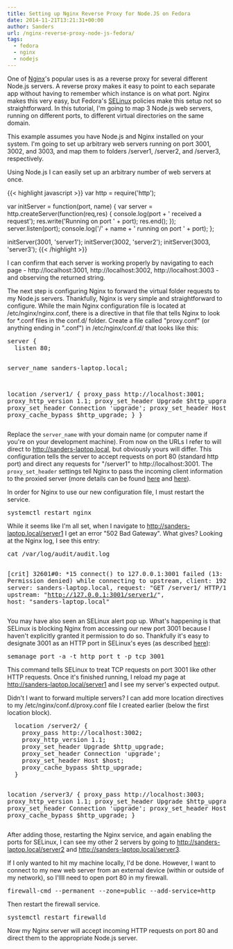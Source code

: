 ```yaml
---
title: Setting up Nginx Reverse Proxy for Node.JS on Fedora
date: 2014-11-21T13:21:31+00:00
author: Sanders
url: /nginx-reverse-proxy-node-js-fedora/
tags:
  - fedora
  - nginx
  - nodejs
---
```

One of <a href="http://en.wikipedia.org/wiki/Nginx" target="_blank">Nginx</a>'s popular uses is as a reverse proxy for several different Node.js servers. A reverse proxy makes it easy to point to each separate app without having to remember which instance is on what port. Nginx makes this very easy, but Fedora's <a href="http://en.wikipedia.org/wiki/Security-Enhanced_Linux" target="_blank">SELinux</a> policies make this setup not so straightforward. In this tutorial, I'm going to map 3 Node.js web servers, running on different ports, to different virtual directories on the same domain.

This example assumes you have Node.js and Nginx installed on your system. I'm going to set up arbitrary web servers running on port 3001, 3002, and 3003, and map them to folders /server1, /server2, and /server3, respectively.

Using Node.js I can easily set up an arbitrary number of web servers at once.

{{< highlight javascript >}}
var http = require('http');

var initServer = function(port, name) {
  var server = http.createServer(function(req,res) {
    console.log(port + ' received a request');
    res.write('Running on port ' + port);
    res.end();
  });
  server.listen(port);
  console.log('/' + name + ' running on port ' + port);
};

initServer(3001, 'server1');
initServer(3002, 'server2');
initServer(3003, 'server3');
{{< /highlight >}}

I can confirm that each server is working properly by navigating to each page - http://localhost:3001, http://localhost:3002, http://localhost:3003 - and observing the returned string.

The next step is configuring Nginx to forward the virtual folder requests to my Node.js servers. Thankfully, Nginx is very simple and straightforward to configure. While the main Nginx configuration file is located at /etc/nginx/nginx.conf, there is a directive in that file that tells Nginx to look for *.conf files in the conf.d/ folder. Create a file called "proxy.conf" (or anything ending in ".conf") in /etc/nginx/conf.d/ that looks like this:

<div class="highlight">
<pre>server {
  listen 80;

  server_name sanders-laptop.local;

  location /server1/ {
    proxy_pass http://localhost:3001;
    proxy_http_version 1.1;
    proxy_set_header Upgrade $http_upgrade;
    proxy_set_header Connection 'upgrade';
    proxy_set_header Host $host;
    proxy_cache_bypass $http_upgrade;
  }
}</pre>
</div>

Replace the `server_name` with your domain name (or computer name if you're on your development machine). From now on the URLs I refer to will direct to http://sanders-laptop.local, but obviously yours will differ. This configuration tells the server to accept requests on port 80 (standard http port) and direct any requests for "/server1" to http://localhost:3001. The `proxy_set_header` settings tell Nginx to pass the incoming client information to the proxied server (more details can be found <a href="http://nginx.org/en/docs/http/ngx_http_proxy_module.html#proxy_set_header" target="_blank">here</a> and <a href="http://nginx.org/en/docs/http/websocket.html" target="_blank">here</a>).

In order for Nginx to use our new configuration file, I must restart the service.

<div class="highlight">
<pre>systemctl restart nginx</pre>
</div>

While it seems like I'm all set, when I navigate to http://sanders-laptop.local/server1 I get an error "502 Bad Gateway". What gives? Looking at the Nginx log, I see this entry:

<div class="highlight">
<pre>cat /var/log/audit/audit.log

[crit] 32601#0: *15 connect() to 127.0.0.1:3001 failed (13: Permission denied) while
connecting to upstream, client: 192.168.1.134, server: sanders-laptop.local, request:
"GET /server1/ HTTP/1.1", upstream: "http://127.0.0.1:3001/server1/",
host: "sanders-laptop.local"</pre>
</div>

You may have also seen an SELinux alert pop up. What's happening is that SELinux is blocking Nginx from accessing our new port 3001 because I haven't explicitly granted it permission to do so. Thankfully it's easy to designate 3001 as an HTTP port in SELinux's eyes (as described <a href="http://wiki.gentoo.org/wiki/SELinux/Tutorials/Managing_network_port_labels" target="_blank">here</a>):

<div class="highlight">
<pre>semanage port -a -t http_port_t -p tcp 3001</pre>
</div>

This command tells SELinux to treat TCP requests on port 3001 like other HTTP requests. Once it's finished running, I reload my page at http://sanders-laptop.local/server1 and I see my server's expected output.

Didn't I want to forward multiple servers? I can add more location directives to my /etc/nginx/conf.d/proxy.conf file I created earlier (below the first location block).

<div class="highlight">
<pre>  location /server2/ {
    proxy_pass http://localhost:3002;
    proxy_http_version 1.1;
    proxy_set_header Upgrade $http_upgrade;
    proxy_set_header Connection 'upgrade';
    proxy_set_header Host $host;
    proxy_cache_bypass $http_upgrade;
  }

  location /server3/ {
    proxy_pass http://localhost:3003;
    proxy_http_version 1.1;
    proxy_set_header Upgrade $http_upgrade;
    proxy_set_header Connection 'upgrade';
    proxy_set_header Host $host;
    proxy_cache_bypass $http_upgrade;
  }</pre>
</div>

After adding those, restarting the Nginx service, and again enabling the ports for SELinux, I can see my other 2 servers by going to http://sanders-laptop.local/server2 and http://sanders-laptop.local/server3.

If I only wanted to hit my machine locally, I'd be done. However, I want to connect to my new web server from an external device (within or outside of my network), so I'llll need to open port 80 in my firewall.

<div class="highlight">
<pre>firewall-cmd --permanent --zone=public --add-service=http</pre>
</div>

Then restart the firewall service.

<div class="highlight">
<pre>systemctl restart firewalld</pre>
</div>

Now my Nginx server will accept incoming HTTP requests on port 80 and direct them to the appropriate Node.js server.
